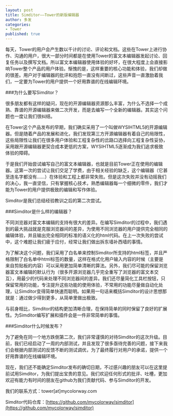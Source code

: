 ```yaml
---
layout: post
title: Simditor——Tower的新版编辑器
author: 多发
categories:
- Tower
published: true
---
```


每天，Tower的用户会产生数以千计的讨论、评论和文档。这些在Tower上进行协作、沟通的用户，很大一部分时间都是在使用Tower的富文本编辑器发起讨论、回复任务以及撰写文档。所以富文本编辑器使用体验的好坏，在很大程度上会直接影响Tower整个产品的用户体验。惭愧的是，这样重要的核心功能和体验，我们却做的很差。用户对于编辑器的批评和抱怨一直没有间断过，这些声音一直激励着我们，一定要为Tower的用户提供一个好用靠谱的在线编辑环境。

<!--more-->


###为什么要写Simditor？

很多朋友都有这样的疑问，现在的开源编辑器资源那么丰富，为什么不选择一个成熟、靠谱的开源编辑器来做二次开发，而是去编写一个全新的编辑器。其实这个问题也一度让我们很纠结。

在Tower这个产品发布的早期，我们确实采用了一个叫做WYSIHTML5的开源编辑器。但是随着产品的发展和进化，我们发现第三方开源编辑器有着自己的局限性，这些局限性让我们在很多用户体验和工程复杂性的岔路口选择向工程复杂性妥协，采用跟开源编辑器更契合成本更低的方案，WYSIHTML5逐渐成为我们追求极致体验的障碍。

于是我们开始尝试编写自己的富文本编辑器，也就是目前Tower正在使用的编辑器。这第一次的尝试让我们交足了学费，由于相关经验的缺乏，这个编辑器（它甚至连名字都没有……）在体验和工程上都非常失败。但是这次失败并没有动摇我们的决心，我一直坚信，只有掌握核心技术，熟悉编辑器每一个细微的零件，我们才能为Tower的用户提供极致的编辑和写作体验。

Simditor是我们总结经验教训之后的第二次尝试。


###Simditor是什么样的编辑器？

不同浏览器对富文本编辑的支持有很大的差异。在编写Simditor的过程中，我们遇到的最大挑战就是克服浏览器间的差异，为使用不同浏览器的用户提供完全相同的编辑体验，并且输出完全相同的标准的语义化的html代码。在上一次失败的尝试中，这个难题让我们疲于应付，经常让我们做出拆东墙补西墙的事情。

为了解决这个问题，我们采用了白名单来控制Simditor所支持的html标签，并且严格限制了白名单中html标签的数量，这样在格式化用户输入内容的时候（主要是来自剪贴板的内容）可以采用更加简单清晰的算法。另外，我们尽可能的保留浏览器富文本编辑的默认行为（很多开源浏览器几乎完全重写了浏览器的富文本交互），用最少的代码来处理不同浏览器间的差异。我们还尽量简化工具栏按钮，只保留常用的功能，专注提升这些功能的使用体验，不常用的功能尽量做自动化处理，让Simditor变得简单快速而聪明。如果用一句话来概括Simditor的设计思想那就是：通过做少得到更多，从简单里做出极致。

与前身相比，Simditor的结构更加清晰合理，在保持简单的同时保留了良好的扩展性。为Simditor编写扩展和插件会是一件非常简单的事情。


###Simditor什么时候发布？

为了避免在同一个地方跌倒第二次，我们非常谨慎的对待Simditor的这次升级。目前，我们已经启动了一周的内部测试，并且发现了很多亟待完善的问题，接下来我们会根据内部测试的反馈不断的测试调优，为了最终履行对用户的承诺，提供一个好用靠谱的在线编辑环境。

现在，我们还不能确定Simditor发布的确切日期，不过感兴趣的朋友可以在这里提前试用Simditor，为我们提出宝贵的意见。我们欢迎任何形式的批评、吐槽，更加欢迎有能力有时间的朋友在github为我们贡献代码、参与Simditor的开发。

我们的联系方式：tower[at]mycolorway.com

Simditor代码仓库：[https://github.com/mycolorway/simditor](https://github.com/mycolorway/simditor)

